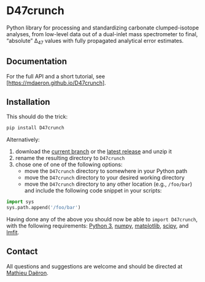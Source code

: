 # D47crunch

Python library for processing and standardizing carbonate clumped-isotope analyses, from low-level data out of a dual-inlet mass spectrometer to final, “absolute” Δ<sub>47</sub> values with fully propagated analytical error estimates.

## Documentation

For the full API and a short tutorial, see [https://mdaeron.github.io/D47crunch].

[https://mdaeron.github.io/D47crunch]: https://mdaeron.github.io/D47crunch

## Installation

This should do the trick:

```bash
pip install D47crunch
```

Alternatively:

1. download the [current branch] or the [latest release] and unzip it
2. rename the resulting directory to `D47crunch`
3. chose one of one of the following options:
	+ move the `D47crunch` directory to somewhere in your Python path
	+ move the `D47crunch` directory to your desired working directory
	+ move the `D47crunch` directory to any other location (e.g., `/foo/bar`) and include the following code snippet in your scripts:

```py
import sys
sys.path.append('/foo/bar')
```
Having done any of the above you should now be able to `import D47crunch`, with the following requirements: [Python 3], [numpy], [matplotlib], [scipy], and [lmfit].

[Python 3]: https://www.python.org
[numpy]: https://numpy.org
[lmfit]: https://lmfit.github.io
[matplotlib]: https://matplotlib.org
[scipy]: https://www.scipy.org
[current branch]: https://github.com/mdaeron/D47crunch/archive/master.zip
[latest release]: https://github.com/mdaeron/D47crunch/releases/latest

## Contact

All questions and suggestions are welcome and should be directed at [Mathieu Daëron](mailto:daeron@lsce.ipsl.fr?subject=[D47crunch]).

